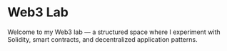 # Web3 Lab

Welcome to my Web3 lab — a structured space where I experiment with Solidity, smart contracts, 
and decentralized application patterns.

